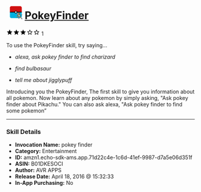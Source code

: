 # &nbsp;<img src="skill_icon" alt="PokeyFinder icon" width="36"> [PokeyFinder](http://alexa.amazon.com/#skills/amzn1.echo-sdk-ams.app.71d22c4e-1c6d-41ef-9987-d7a5e06d351f)
![3 stars](../../images/ic_star_black_18dp_1x.png)![3 stars](../../images/ic_star_black_18dp_1x.png)![3 stars](../../images/ic_star_black_18dp_1x.png)![3 stars](../../images/ic_star_border_black_18dp_1x.png)![3 stars](../../images/ic_star_border_black_18dp_1x.png) 1

To use the PokeyFinder skill, try saying...

* *alexa, ask pokey finder to find charizard*

* *find bulbasaur*

* *tell me about jigglypuff*

Introducing you the PokeyFinder, The first skill to give you information about all pokemon. 
Now learn about any pokemon by simply asking, "Ask pokey finder about Pikachu." 
You can also ask alexa, "Ask pokey finder to find some pokemon”

***

### Skill Details

* **Invocation Name:** pokey finder
* **Category:** Entertainment
* **ID:** amzn1.echo-sdk-ams.app.71d22c4e-1c6d-41ef-9987-d7a5e06d351f
* **ASIN:** B01DKESOCI
* **Author:** AVR APPS
* **Release Date:** April 18, 2016 @ 15:32:33
* **In-App Purchasing:** No
